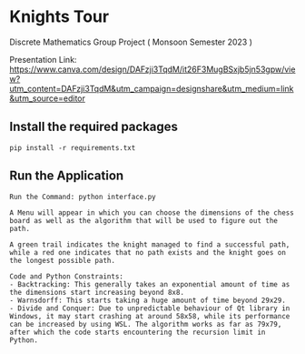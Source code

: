 # Knights Tour
Discrete Mathematics Group Project ( Monsoon Semester 2023 )

Presentation Link: https://www.canva.com/design/DAFzji3TqdM/it26F3MugBSxjb5jn53gpw/view?utm_content=DAFzji3TqdM&utm_campaign=designshare&utm_medium=link&utm_source=editor


## Install the required packages
```
pip install -r requirements.txt
```

## Run the Application
```
Run the Command: python interface.py

A Menu will appear in which you can choose the dimensions of the chess board as well as the algorithm that will be used to figure out the path.

A green trail indicates the knight managed to find a successful path, while a red one indicates that no path exists and the knight goes on the longest possible path.

Code and Python Constraints:
- Backtracking: This generally takes an exponential amount of time as the dimensions start increasing beyond 8x8.
- Warnsdorff: This starts taking a huge amount of time beyond 29x29.
- Divide and Conquer: Due to unpredictable behaviour of Qt library in Windows, it may start crashing at around 58x58, while its performance can be increased by using WSL. The algorithm works as far as 79x79, after which the code starts encountering the recursion limit in Python.
